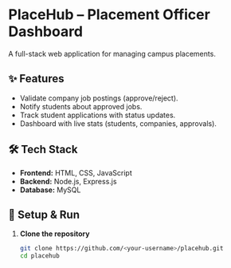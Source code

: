 # PlaceHub – Placement Officer Dashboard

A full-stack web application for managing campus placements.

## ✨ Features
- Validate company job postings (approve/reject).
- Notify students about approved jobs.
- Track student applications with status updates.
- Dashboard with live stats (students, companies, approvals).

## 🛠️ Tech Stack
- **Frontend:** HTML, CSS, JavaScript
- **Backend:** Node.js, Express.js
- **Database:** MySQL

## 🚀 Setup & Run

1. **Clone the repository**
   ```bash
   git clone https://github.com/<your-username>/placehub.git
   cd placehub
